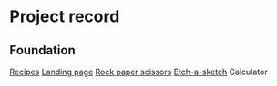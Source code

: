 # Project record

## Foundation
[Recipes](https://yamchips.github.io/OdinProject/odin-recipes)
[Landing page](https://yamchips.github.io/OdinProject/project-landing-page)
[Rock paper scissors](https://yamchips.github.io/OdinProject/project-rock-paper-scissors)
[Etch-a-sketch](https://yamchips.github.io/OdinProject/project-etch-a-sketch)
Calculator